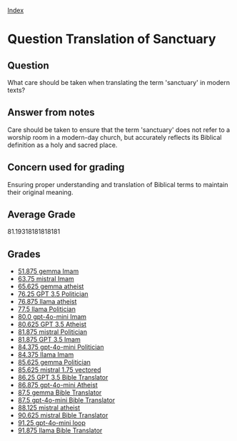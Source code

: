 
[Index](../../index.md)
# Question Translation of Sanctuary
## Question
What care should be taken when translating the term 'sanctuary' in modern texts?

## Answer from notes
Care should be taken to ensure that the term 'sanctuary' does not refer to a worship room in a modern-day church, but accurately reflects its Biblical definition as a holy and sacred place.

## Concern used for grading
Ensuring proper understanding and translation of Biblical terms to maintain their original meaning.

## Average Grade
81.19318181818181

## Grades
 * [51.875 gemma Imam](../answers/gemma_Imam/Translation_of_Sanctuary.md)
 * [63.75 mistral Imam](../answers/mistral_Imam/Translation_of_Sanctuary.md)
 * [65.625 gemma atheist](../answers/gemma_atheist/Translation_of_Sanctuary.md)
 * [76.25 GPT 3.5 Politician](../answers/GPT_3.5_Politician/Translation_of_Sanctuary.md)
 * [76.875 llama atheist](../answers/llama_atheist/Translation_of_Sanctuary.md)
 * [77.5 llama Politician](../answers/llama_Politician/Translation_of_Sanctuary.md)
 * [80.0 gpt-4o-mini Imam](../answers/gpt-4o-mini_Imam/Translation_of_Sanctuary.md)
 * [80.625 GPT 3.5 Atheist](../answers/GPT_3.5_Atheist/Translation_of_Sanctuary.md)
 * [81.875 mistral Politician](../answers/mistral_Politician/Translation_of_Sanctuary.md)
 * [81.875 GPT 3.5 Imam](../answers/GPT_3.5_Imam/Translation_of_Sanctuary.md)
 * [84.375 gpt-4o-mini Politician](../answers/gpt-4o-mini_Politician/Translation_of_Sanctuary.md)
 * [84.375 llama Imam](../answers/llama_Imam/Translation_of_Sanctuary.md)
 * [85.625 gemma Politician](../answers/gemma_Politician/Translation_of_Sanctuary.md)
 * [85.625 mistral 1.75 vectored](../answers/mistral_1.75_vectored/Translation_of_Sanctuary.md)
 * [86.25 GPT 3.5 Bible Translator](../answers/GPT_3.5_Bible_Translator/Translation_of_Sanctuary.md)
 * [86.875 gpt-4o-mini Atheist](../answers/gpt-4o-mini_Atheist/Translation_of_Sanctuary.md)
 * [87.5 gemma Bible Translator](../answers/gemma_Bible_Translator/Translation_of_Sanctuary.md)
 * [87.5 gpt-4o-mini Bible Translator](../answers/gpt-4o-mini_Bible_Translator/Translation_of_Sanctuary.md)
 * [88.125 mistral atheist](../answers/mistral_atheist/Translation_of_Sanctuary.md)
 * [90.625 mistral Bible Translator](../answers/mistral_Bible_Translator/Translation_of_Sanctuary.md)
 * [91.25 gpt-4o-mini loop](../answers/gpt-4o-mini_loop/Translation_of_Sanctuary.md)
 * [91.875 llama Bible Translator](../answers/llama_Bible_Translator/Translation_of_Sanctuary.md)

